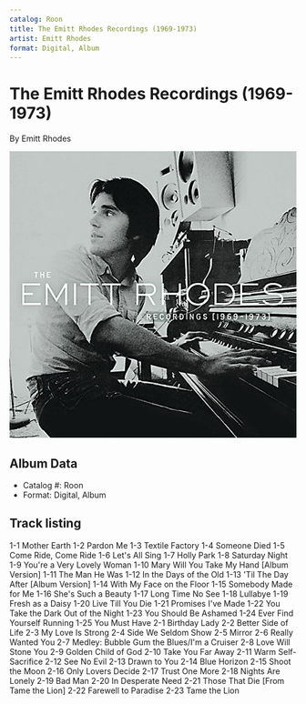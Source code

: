 ```yaml
---
catalog: Roon
title: The Emitt Rhodes Recordings (1969-1973)
artist: Emitt Rhodes
format: Digital, Album
---
```


# The Emitt Rhodes Recordings (1969-1973)

By Emitt Rhodes

![](../../assets/albumcovers/Emitt_Rhodes-The_Emitt_Rhodes_Recordings_1969-1973.png)

## Album Data

- Catalog #: Roon
- Format: Digital, Album


## Track listing


1-1 Mother Earth
1-2 Pardon Me
1-3 Textile Factory
1-4 Someone Died
1-5 Come Ride, Come Ride
1-6 Let's All Sing
1-7 Holly Park
1-8 Saturday Night
1-9 You're a Very Lovely Woman
1-10 Mary Will You Take My Hand [Album Version]
1-11 The Man He Was
1-12 In the Days of the Old
1-13 'Til The Day After [Album Version]
1-14 With My Face on the Floor
1-15 Somebody Made for Me
1-16 She's Such a Beauty
1-17 Long Time No See
1-18 Lullabye
1-19 Fresh as a Daisy
1-20 Live Till You Die
1-21 Promises I've Made
1-22 You Take the Dark Out of the Night
1-23 You Should Be Ashamed
1-24 Ever Find Yourself Running
1-25 You Must Have
2-1 Birthday Lady
2-2 Better Side of Life
2-3 My Love Is Strong
2-4 Side We Seldom Show
2-5 Mirror
2-6 Really Wanted You
2-7 Medley: Bubble Gum the Blues/I'm a Cruiser
2-8 Love Will Stone You
2-9 Golden Child of God
2-10 Take You Far Away
2-11 Warm Self-Sacrifice
2-12 See No Evil
2-13 Drawn to You
2-14 Blue Horizon
2-15 Shoot the Moon
2-16 Only Lovers Decide
2-17 Trust One More
2-18 Nights Are Lonely
2-19 Bad Man
2-20 In Desperate Need
2-21 Those That Die [From Tame the Lion]
2-22 Farewell to Paradise
2-23 Tame the Lion


